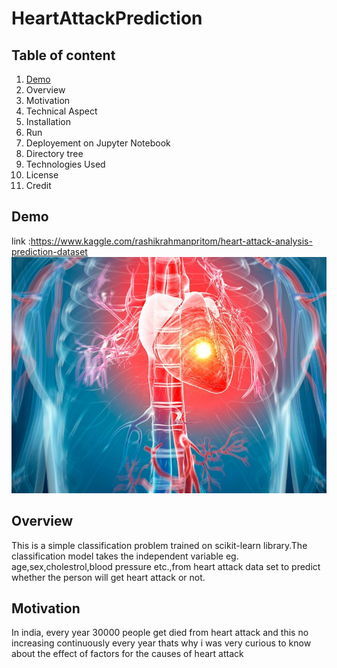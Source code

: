 # HeartAttackPrediction
## Table of content
1. [Demo](https://github.com/NaveenKumarMaurya/HeartAttackPrediction/blob/main/README.md#demo)
2. Overview
3. Motivation
4. Technical Aspect
5. Installation
6. Run
7. Deployement on Jupyter Notebook
8. Directory tree
9. Technologies Used
10. License
11. Credit


## Demo
link :https://www.kaggle.com/rashikrahmanpritom/heart-attack-analysis-prediction-dataset
![](https://github.com/NaveenKumarMaurya/HeartAttackPrediction/blob/main/heart-attack-silent.jpg)

## Overview
This is a simple classification problem trained on scikit-learn library.The classification model takes 
the independent variable eg. age,sex,cholestrol,blood pressure etc.,from heart attack data set to predict 
whether the person will get heart attack or not.

## Motivation
In india, every year 30000 people get died from heart attack and this no increasing continuously every year
thats why i was very curious to know about the effect of factors for the causes of heart attack

